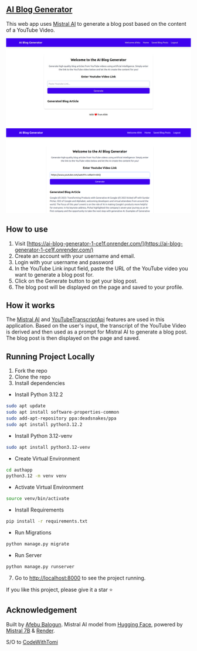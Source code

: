 ## [AI Blog Generator](https://ai-blog-generator-1rf1.onrender.com/)

This web app uses [Mistral AI](https://api-inference.huggingface.co/models/mistralai/Mistral-7B-Instruct-v0.2) to generate a blog post based on the content of a YouTube Video.

[![AI Blog Generator](./public/Ai_blog_app.jpg)](https://ai-blog-generator-1-ce1f.onrender.com/)
[![AI Blog Generator](./public/Ai_blog_app2.png)](https://ai-blog-generator-1-ce1f.onrender.com/)


## How to use

1. Visit [https://ai-blog-generator-1-ce1f.onrender.com/](https://ai-blog-generator-1-ce1f.onrender.com/)
2. Create an account with your username and email.
3. Login with your username and password
4. In the YouTube Link input field, paste the URL of the YouTube video you want to generate a blog post for.
5. Click on the Generate button to get your blog post.
6. The blog post will be displayed on the page and saved to your profile.


## How it works

The [Mistral AI](https://api-inference.huggingface.co/models/mistralai/Mistral-7B-Instruct-v0.2) and [YouTubeTranscriptApi](https://pypi.org/project/youtube-transcript-api/) features are used in this application. Based on the user's input, the transcript of the YouTube Video is derived and then used as a prompt for Mistral AI to generate a blog post. The blog post is then displayed on the page and saved.

## Running Project Locally

1. Fork the repo
2. Clone the repo
3. Install dependencies

- Install Python 3.12.2
```bash
sudo apt update
sudo apt install software-properties-common
sudo add-apt-repository ppa:deadsnakes/ppa
sudo apt install python3.12.2
```
- Install Python 3.12-venv
```bash
sudo apt install python3.12-venv
```
- Create Virtual Environment
```bash
cd authapp
python3.12 -m venv venv
```
- Activate Virtual Environment
```bash
source venv/bin/activate
```
- Install Requirements
```bash
pip install -r requirements.txt
```
- Run Migrations
```bash
python manage.py migrate
```
- Run Server
```bash
python manage.py runserver
```
7. Go to [http://localhost:8000](http://localhost:8000) to see the project running.


If you like this project, please give it a star ⭐️

## Acknowledgement

Built by [Afebu Balogun](https://twitter.com/AfebuBalogun).
Mistral AI model from [Hugging Face](https://https://huggingface.co/), powered by [Mistral 7B](https://mistral.ai/news/announcing-mistral-7b/) & [Render](https://render.com/).

S/O to [CodeWithTomi](https://www.codewithtomi.com/)
